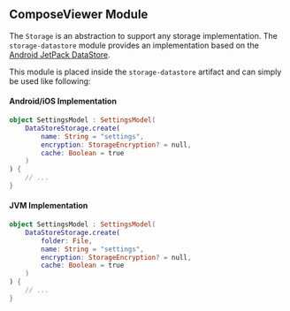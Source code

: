 ## ComposeViewer Module

The `Storage` is an abstraction to support any storage implementation. The `storage-datastore` module provides an implementation based on the [Android JetPack DataStore](https://developer.android.com/topic/libraries/architecture/datastore).

This module is placed inside the `storage-datastore` artifact and can simply be used like following:

#### Android/iOS Implementation

```kotlin
object SettingsModel : SettingsModel(
    DataStoreStorage.create(
        name: String = "settings",
        encryption: StorageEncryption? = null,
        cache: Boolean = true
    )
) {
    // ...
}
```

#### JVM Implementation

```kotlin
object SettingsModel : SettingsModel(
    DataStoreStorage.create(
        folder: File,
        name: String = "settings",
        encryption: StorageEncryption? = null,
        cache: Boolean = true
    )
) {
    // ...
}
```
